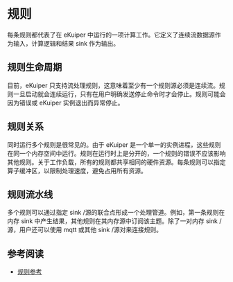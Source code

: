 # 规则

每条规则都代表了在 eKuiper 中运行的一项计算工作。它定义了连续流数据源作为输入，计算逻辑和结果 sink 作为输出。

## 规则生命周期

目前，eKuiper 只支持流处理规则，这意味着至少有一个规则源必须是连续流。规则一旦启动就会连续运行，只有在用户明确发送停止命令时才会停止。规则可能会因为错误或 eKuiper 实例退出而异常停止。

## 规则关系

同时运行多个规则是很常见的。由于 eKuiper 是一个单一的实例进程，这些规则在同一个内存空间中运行。规则在运行时上是分开的，一个规则的错误不应该影响其他规则。关于工作负载，所有的规则都共享相同的硬件资源。每条规则可以指定算子缓冲区，以限制处理速度，避免占用所有资源。

## 规则流水线

多个规则可以通过指定 sink /源的联合点形成一个处理管道。例如，第一条规则在内存 sink 中产生结果，其他规则在其内存源中订阅该主题。除了一对内存 sink /源，用户还可以使用 mqtt 或其他 sink /源对来连接规则。

## 参考阅读

- [规则参考](../guide/rules/overview.md)